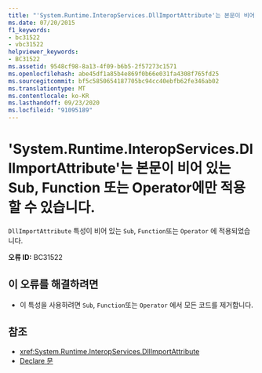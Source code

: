 ```yaml
---
title: "'System.Runtime.InteropServices.DllImportAttribute'는 본문이 비어 있는 Sub, Function 또는 Operator에만 적용할 수 있습니다."
ms.date: 07/20/2015
f1_keywords:
- bc31522
- vbc31522
helpviewer_keywords:
- BC31522
ms.assetid: 9548cf98-8a13-4f09-b6b5-2f57273c1571
ms.openlocfilehash: abe45df1a85b4e869f0b66e031fa4308f765fd25
ms.sourcegitcommit: bf5c5850654187705bc94cc40ebfb62fe346ab02
ms.translationtype: MT
ms.contentlocale: ko-KR
ms.lasthandoff: 09/23/2020
ms.locfileid: "91095189"
---
```

# <a name="systemruntimeinteropservicesdllimportattribute-cannot-be-applied-to-a-sub-function-or-operator-with-a-non-empty-body"></a>'System.Runtime.InteropServices.DllImportAttribute'는 본문이 비어 있는 Sub, Function 또는 Operator에만 적용할 수 있습니다.

`DllImportAttribute` 특성이 비어 있는 `Sub`, `Function`또는 `Operator` 에 적용되었습니다.  
  
 **오류 ID:** BC31522  
  
## <a name="to-correct-this-error"></a>이 오류를 해결하려면  
  
- 이 특성을 사용하려면 `Sub`, `Function`또는 `Operator` 에서 모든 코드를 제거합니다.  
  
## <a name="see-also"></a>참조

- <xref:System.Runtime.InteropServices.DllImportAttribute>
- [Declare 문](../language-reference/statements/declare-statement.md)
